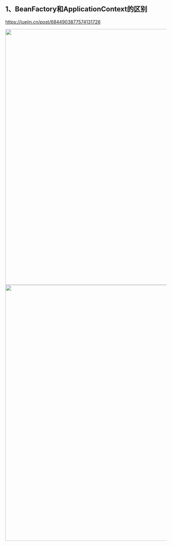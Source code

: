 ## 1、BeanFactory和ApplicationContext的区别

https://juejin.cn/post/6844903877574131726

<img src="https://cos-1301609895.cos.ap-nanjing.myqcloud.com/Java/BeanFactory%E5%92%8CApplicationContext%E7%9A%84%E5%8C%BA%E5%88%AB1.jpg" align=left width=800>

<img src="https://cos-1301609895.cos.ap-nanjing.myqcloud.com/Java/BeanFactory%E5%92%8CApplicationContext%E7%9A%84%E5%8C%BA%E5%88%AB2.jpg" align=left  width=800>



